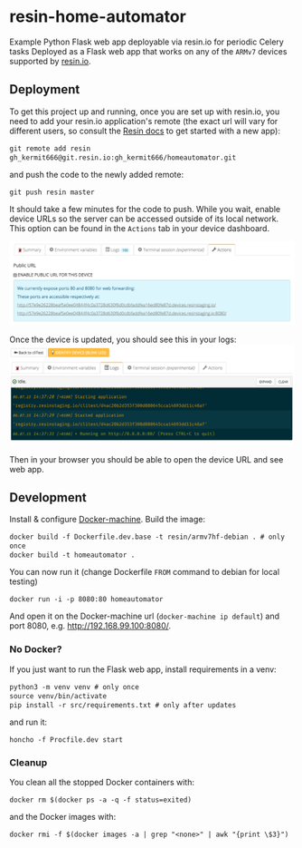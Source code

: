 # resin-home-automator
Example Python Flask web app deployable via resin.io for periodic Celery tasks
Deployed as a Flask web app that works on any of the `ARMv7` devices supported
by [resin.io][resin-link].

## Deployment

To get this project up and running, once you are set up with resin.io,
you need to add your resin.io application's remote (the exact url will vary for
different users, so consult the [Resin docs](http://docs.resin.io/) to get
started with a new app):

    git remote add resin gh_kermit666@git.resin.io:gh_kermit666/homeautomator.git

and push the code to the newly added remote:

    git push resin master

It should take a few minutes for the code to push. While you wait,
enable device URLs so the server can be accessed outside of its local network.
This option can be found in the `Actions` tab in your device dashboard.

![Actions Tab](/img/enable-public-URLs.png)

Once the device is updated, you should see this in your logs:
![log output](/img/log-output.png)

Then in your browser you should be able to open the device URL and see web app.

## Development

Install & configure [Docker-machine](https://www.docker.com/docker-machine).
Build the image:

    docker build -f Dockerfile.dev.base -t resin/armv7hf-debian . # only once
    docker build -t homeautomator .

You can now run it (change Dockerfile `FROM` command to debian for local testing)

    docker run -i -p 8080:80 homeautomator

And open it on the Docker-machine url (`docker-machine ip default`)
and port 8080, e.g. <http://192.168.99.100:8080/>.

### No Docker?

If you just want to run the Flask web app, install requirements in a venv:

    python3 -m venv venv # only once
    source venv/bin/activate
    pip install -r src/requirements.txt # only after updates

and run it:

    honcho -f Procfile.dev start

### Cleanup

You clean all the stopped Docker containers with:

    docker rm $(docker ps -a -q -f status=exited)

and the Docker images with:

    docker rmi -f $(docker images -a | grep "<none>" | awk "{print \$3}")

[resin-link]:https://resin.io/
[signup-page]:https://dashboard.resin.io/signup
[gettingStarted-link]:http://docs.resin.io/#/pages/installing/gettingStarted.md
